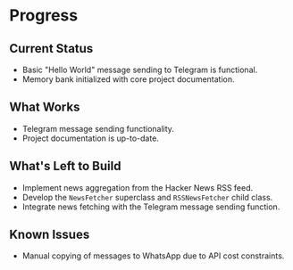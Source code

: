 # Progress

## Current Status
- Basic "Hello World" message sending to Telegram is functional.
- Memory bank initialized with core project documentation.

## What Works
- Telegram message sending functionality.
- Project documentation is up-to-date.

## What's Left to Build
- Implement news aggregation from the Hacker News RSS feed.
- Develop the `NewsFetcher` superclass and `RSSNewsFetcher` child class.
- Integrate news fetching with the Telegram message sending function.

## Known Issues
- Manual copying of messages to WhatsApp due to API cost constraints.

